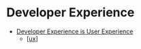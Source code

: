 Developer Experience
====================

* [Developer Experience is User Experience](https://www.mikebrevoort.com/post/002-developer-experience-is-user-experience)
    * [[ux]]

[//begin]: # "Autogenerated link references for markdown compatibility"
[ux]: ux.md "ux - User Experience"
[//end]: # "Autogenerated link references"